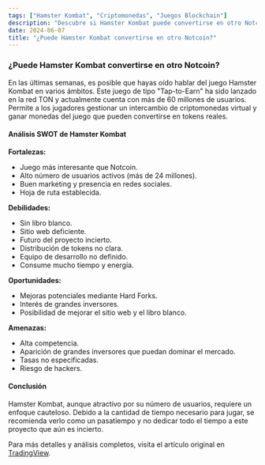 ```yaml
---
tags: ["Hamster Kombat", "Criptomonedas", "Juegos Blockchain"]
description: "Descubre si Hamster Kombat puede convertirse en otro Notcoin con un análisis detallado de sus fortalezas, debilidades, oportunidades y amenazas."
date: 2024-06-07
title: "¿Puede Hamster Kombat convertirse en otro Notcoin?"
---
```


### ¿Puede Hamster Kombat convertirse en otro Notcoin?

En las últimas semanas, es posible que hayas oído hablar del juego Hamster Kombat en varios ámbitos. Este juego de tipo "Tap-to-Earn" ha sido lanzado en la red TON y actualmente cuenta con más de 60 millones de usuarios. Permite a los jugadores gestionar un intercambio de criptomonedas virtual y ganar monedas del juego que pueden convertirse en tokens reales.

#### Análisis SWOT de Hamster Kombat

**Fortalezas:**
- Juego más interesante que Notcoin.
- Alto número de usuarios activos (más de 24 millones).
- Buen marketing y presencia en redes sociales.
- Hoja de ruta establecida.

**Debilidades:**
- Sin libro blanco.
- Sitio web deficiente.
- Futuro del proyecto incierto.
- Distribución de tokens no clara.
- Equipo de desarrollo no definido.
- Consume mucho tiempo y energía.

**Oportunidades:**
- Mejoras potenciales mediante Hard Forks.
- Interés de grandes inversores.
- Posibilidad de mejorar el sitio web y el libro blanco.

**Amenazas:**
- Alta competencia.
- Aparición de grandes inversores que puedan dominar el mercado.
- Tasas no especificadas.
- Riesgo de hackers.

#### Conclusión

Hamster Kombat, aunque atractivo por su número de usuarios, requiere un enfoque cauteloso. Debido a la cantidad de tiempo necesario para jugar, se recomienda verlo como un pasatiempo y no dedicar todo el tiempo a este proyecto que aún es incierto.

Para más detalles y análisis completos, visita el artículo original en [TradingView](https://www.tradingview.com/chart/NOTUSDT/YTLfE9QG-Can-Hamster-Kombat-become-another-Notcoin-NOT/).
